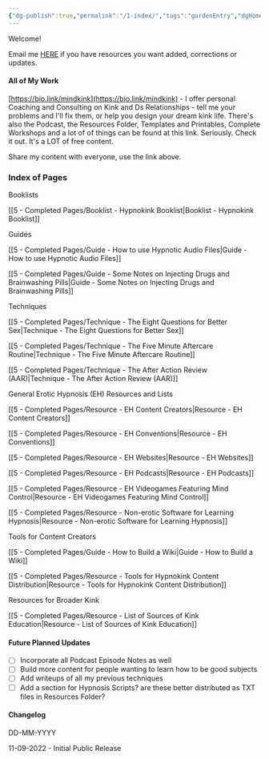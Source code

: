 ```yaml
---
{"dg-publish":true,"permalink":"/1-index/","tags":"gardenEntry","dgHomeLink":true,"dgPassFrontmatter":false}
---
```



Welcome!

Email me [HERE](mailto:thewordsmithspeaks@pm.me) if you have resources you want added, corrections or updates.

#### All of My Work

[https://bio.link/mindkink](https://bio.link/mindkink) - I offer personal Coaching and Consulting on Kink and Ds Relationships - tell me your problems and I'll fix them, or help you design your dream kink life. There's also the Podcast, the Resources Folder, Templates and Printables, Complete Workshops and a lot of of things can be found at this link. Seriously. Check it out. It's a LOT of free content.

Share my content with everyone, use the link above.

### Index of Pages

Booklists

[[5 - Completed Pages/Booklist - Hypnokink Booklist|Booklist - Hypnokink Booklist]]

Guides

[[5 - Completed Pages/Guide - How to use Hypnotic Audio Files|Guide - How to use Hypnotic Audio Files]]

[[5 - Completed Pages/Guide - Some Notes on Injecting Drugs and Brainwashing Pills|Guide - Some Notes on Injecting Drugs and Brainwashing Pills]]

Techniques

[[5 - Completed Pages/Technique - The Eight Questions for Better Sex|Technique - The Eight Questions for Better Sex]]

[[5 - Completed Pages/Technique - The Five Minute Aftercare Routine|Technique - The Five Minute Aftercare Routine]]

[[5 - Completed Pages/Technique - The After Action Review (AAR)|Technique - The After Action Review (AAR)]]

General Erotic Hypnosis (EH) Resources and Lists

[[5 - Completed Pages/Resource - EH Content Creators|Resource - EH Content Creators]]

[[5 - Completed Pages/Resource - EH Conventions|Resource - EH Conventions]]

[[5 - Completed Pages/Resource - EH Websites|Resource - EH Websites]]

[[5 - Completed Pages/Resource - EH Podcasts|Resource - EH Podcasts]]

[[5 - Completed Pages/Resource - EH Videogames Featuring Mind Control|Resource - EH Videogames Featuring Mind Control]]

[[5 - Completed Pages/Resource - Non-erotic Software for Learning Hypnosis|Resource - Non-erotic Software for Learning Hypnosis]]

Tools for Content Creators

[[5 - Completed Pages/Guide - How to Build a Wiki|Guide - How to Build a Wiki]]

[[5 - Completed Pages/Resource - Tools for Hypnokink Content Distribution|Resource - Tools for Hypnokink Content Distribution]]

Resources for Broader Kink

[[5 - Completed Pages/Resource - List of Sources of Kink Education|Resource - List of Sources of Kink Education]]

#### Future Planned Updates
- [ ] Incorporate all Podcast Episode Notes as well
- [ ] Build more content for people wanting to learn how to be good subjects
- [ ] Add writeups of all my previous techniques
- [ ] Add a section for Hypnosis Scripts? are these better distributed as TXT files in Resources Folder?

#### Changelog

DD-MM-YYYY

11-09-2022 - Initial Public Release